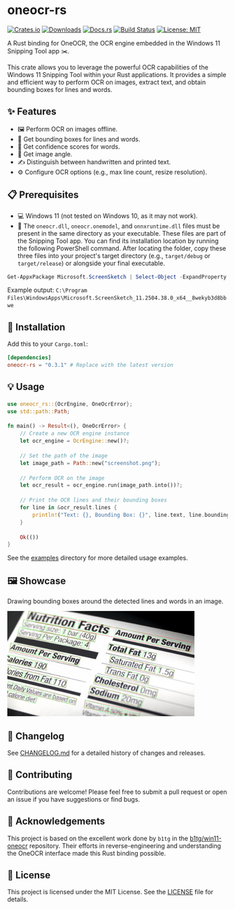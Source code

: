 # oneocr-rs

[![Crates.io](https://img.shields.io/crates/v/oneocr-rs.svg)](https://crates.io/crates/oneocr-rs)
[![Downloads](https://img.shields.io/crates/d/oneocr-rs.svg)](https://crates.io/crates/oneocr-rs)
[![Docs.rs](https://docs.rs/oneocr-rs/badge.svg)](https://docs.rs/oneocr-rs)
[![Build Status](https://github.com/wangfu91/oneocr-rs/workflows/Build/badge.svg)](https://github.com/wangfu91/oneocr-rs/actions)
[![License: MIT](https://img.shields.io/badge/License-MIT-yellow.svg)](https://opensource.org/licenses/MIT)

A Rust binding for OneOCR, the OCR engine embedded in the Windows 11 Snipping Tool app ✂️.

This crate allows you to leverage the powerful OCR capabilities of the Windows 11 Snipping Tool within your Rust applications. It provides a simple and efficient way to perform OCR on images, extract text, and obtain bounding boxes for lines and words.

## ✨ Features

-   🖼️ Perform OCR on images offline.
-   📏 Get bounding boxes for lines and words.
-   💯 Get confidence scores for words.
-   📐 Get image angle.
-   ✍️ Distinguish between handwritten and printed text.
-   ⚙️ Configure OCR options (e.g., max line count, resize resolution).

## 📋 Prerequisites

-   💻 Windows 11 (not tested on Windows 10, as it may not work).
-   📄 The `oneocr.dll`, `oneocr.onemodel`, and `onnxruntime.dll` files must be present in the same directory as your executable. These files are part of the Snipping Tool app. You can find its installation location by running the following PowerShell command. After locating the folder, copy these three files into your project's target directory (e.g., `target/debug` or `target/release`) or alongside your final executable.
```powershell
Get-AppxPackage Microsoft.ScreenSketch | Select-Object -ExpandProperty InstallLocation
```
Example output: 
`C:\Program Files\WindowsApps\Microsoft.ScreenSketch_11.2504.38.0_x64__8wekyb3d8bbwe`

## 🚀 Installation

Add this to your `Cargo.toml`:

```toml
[dependencies]
oneocr-rs = "0.3.1" # Replace with the latest version
```

## 💡 Usage

```rust
use oneocr_rs::{OcrEngine, OneOcrError};
use std::path::Path;

fn main() -> Result<(), OneOcrError> {
    // Create a new OCR engine instance
    let ocr_engine = OcrEngine::new()?;

    // Set the path of the image
    let image_path = Path::new("screenshot.png");

    // Perform OCR on the image
    let ocr_result = ocr_engine.run(image_path.into())?;

    // Print the OCR lines and their bounding boxes
    for line in &ocr_result.lines {
        println!("Text: {}, Bounding Box: {}", line.text, line.bounding_box);
    }

    Ok(())
}
```

See the [examples](examples) directory for more detailed usage examples.

## 🖼️ Showcase
Drawing bounding boxes around the detected lines and words in an image.

<img src="https://raw.githubusercontent.com/wangfu91/oneocr-rs/master/assets/bbox_draw.jpg" height="240" alt="Bounding box draw of OCR result" />

## 📝 Changelog

See [CHANGELOG.md](CHANGELOG.md) for a detailed history of changes and releases.

## 🙌 Contributing

Contributions are welcome! Please feel free to submit a pull request or open an issue if you have suggestions or find bugs.

## 🙏 Acknowledgements

This project is based on the excellent work done by `b1tg` in the [b1tg/win11-oneocr](https://github.com/b1tg/win11-oneocr) repository. Their efforts in reverse-engineering and understanding the OneOCR interface made this Rust binding possible.

## 📜 License

This project is licensed under the MIT License. See the [LICENSE](LICENSE) file for details.
